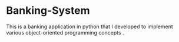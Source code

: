 # Banking-System
This is a banking application in python that I developed to implement various object-oriented programming concepts .

